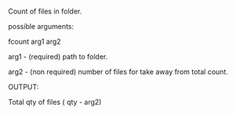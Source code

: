 Count of files in folder.

possible arguments:

fcount arg1 arg2

arg1 - (required) path to folder.

arg2 - (non required) number of files for take away from total count.

OUTPUT:

Total qty of files ( qty - arg2)
